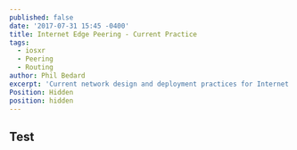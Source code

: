 ```yaml
---
published: false
date: '2017-07-31 15:45 -0400'
title: Internet Edge Peering - Current Practice
tags:
  - iosxr
  - Peering
  - Routing
author: Phil Bedard
excerpt: 'Current network design and deployment practices for Internet edge peering '
Position: Hidden
position: hidden
---
```

## Test



